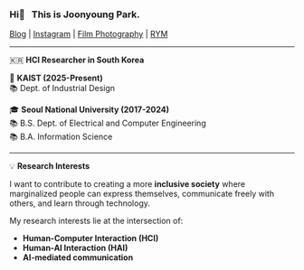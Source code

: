 ### Hi👋 &nbsp; This is __Joonyoung Park__. 
[Blog](https://joonyoung.dev) | [Instagram](https://www.instagram.com/partlyjadedyouth/) | [Film Photography](https://www.instagram.com/partlyjadedyesterdays/) | [RYM](https://rateyourmusic.com/~Proshuto)  

---
    
🇰🇷 __HCI Researcher in South Korea__  

🏫 __KAIST (2025-Present)__
<br/>
📚 Dept. of Industrial Design

🎓 __Seoul National University (2017-2024)__ 
<br/>
📚 B.S. Dept. of Electrical and Computer Engineering
<br/>
📚 B.A. Information Science  

---

💡 __Research Interests__

I want to contribute to creating a more __inclusive society__ where marginalized people can express themselves, communicate freely with others, and learn through technology.

My research interests lie at the intersection of: 
- __Human-Computer Interaction (HCI)__
- __Human-AI Interaction (HAI)__
- __AI-mediated communication__

<!---
partlyjadedyouth/partlyjadedyouth is a ✨ special ✨ repository because its `README.md` (this file) appears on your GitHub profile.
You can click the Preview link to take a look at your changes.
--->

